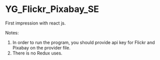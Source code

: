 # YG_Flickr_Pixabay_SE

First impression with react js.

Notes:

1. In order to run the program, you should provide api key for Flickr and Pixabay on the provider file.
2. There is no Redux uses.
